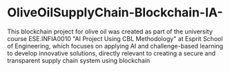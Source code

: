 # OliveOilSupplyChain-Blockchain-IA-
This blockchain project for olive oil was created as part of the university course ESE.INFIA0010 "AI Project Using CBL Methodology" at Esprit School of Engineering, which focuses on applying AI and challenge-based learning to develop innovative solutions, directly relevant to creating a secure and transparent supply chain system using blockchain 
